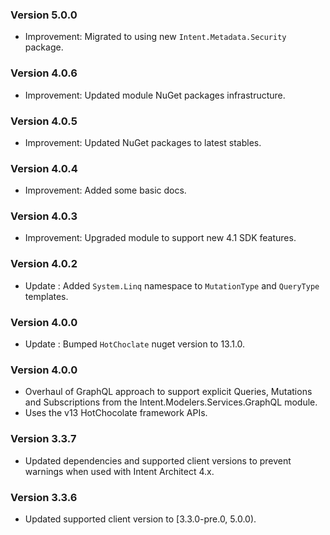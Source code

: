 ### Version 5.0.0

- Improvement: Migrated to using new `Intent.Metadata.Security` package.

### Version 4.0.6

- Improvement: Updated module NuGet packages infrastructure.

### Version 4.0.5

- Improvement: Updated NuGet packages to latest stables.

### Version 4.0.4

- Improvement: Added some basic docs.

### Version 4.0.3

- Improvement: Upgraded module to support new 4.1 SDK features.
 
### Version 4.0.2

- Update : Added `System.Linq` namespace to `MutationType` and `QueryType` templates.

### Version 4.0.0

- Update : Bumped `HotChoclate` nuget version to 13.1.0.

### Version 4.0.0

- Overhaul of GraphQL approach to support explicit Queries, Mutations and Subscriptions from the Intent.Modelers.Services.GraphQL module.
- Uses the v13 HotChocolate framework APIs.

### Version 3.3.7

- Updated dependencies and supported client versions to prevent warnings when used with Intent Architect 4.x.

### Version 3.3.6

- Updated supported client version to [3.3.0-pre.0, 5.0.0).
